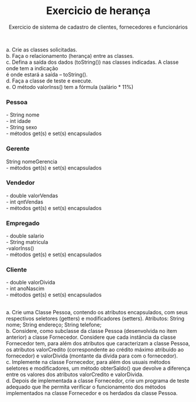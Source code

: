 <h1 align="Center"> Exercicio de herança </h1>
<p align="Center">Exercicio de sistema de cadastro de clientes, fornecedores e funcionários</p>

</br>

a. Crie as classes solicitadas.</br>
b. Faça o relacionamento (herança) entre as classes.</br>
c. Defina a saída dos dados (toString()) nas classes indicadas. A classe onde tem a indicação</br>
é onde estará a saída – toString().</br>
d. Faça a classe de teste e execute.</br>
e. O método valorInss() tem a fórmula (salário * 11%)</br>

<h3>Pessoa</h3>
- String nome </br>
- int idade </br>
- String sexo </br>
- métodos get(s) e set(s) encapsulados </br>

 <h3>Gerente</h3>
String nomeGerencia </br>
- métodos get(s) e set(s) encapsulados </br>

<h3>Vendedor </h3>
- double valorVendas </br>
- int qntVendas </br>
- métodos get(s) e set(s) encapsulados</br>

<h3>Empregado</h3>
- double salario </br>
- String matricula </br>
-valorInss() </br>
- métodos get(s) e set(s) encapsulados

<h3>Cliente </h3>
- double valorDivida </br>
- int anoNascim  </br>
- métodos get(s) e set(s) encapsulados </br>

</br>

a. Crie uma Classe Pessoa, contendo os atributos encapsulados, com seus respectivos seletores (getters) e modificadores (setters). 
Atributos: String nome; String endereço; String telefone;</br>
b. Considere, como subclasse da classe Pessoa (desenvolvida no item anterior) a classe Fornecedor. Considere que cada instância da 
classe Fornecedor tem, para além dos atributos que caracterizam a classe Pessoa, os atributos valorCredito (correspondente ao crédito 
máximo atribuído ao fornecedor) e valorDivida (montante da dívida para com o fornecedor).</br>
c. Implemente na classe Fornecedor, para além dos usuais métodos seletores e modificadores, um método obterSaldo() que devolve a 
diferença entre os valores dos atributos valorCredito e valorDivida.</br>
d. Depois de implementada a classe Fornecedor, crie um programa de teste adequado que lhe permita verificar o funcionamento dos
métodos implementados na classe Fornecedor e os herdados da classe Pessoa.</br>
